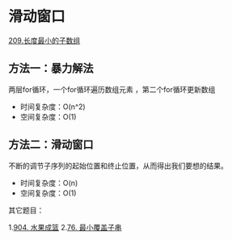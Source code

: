 # 滑动窗口

[209.长度最小的子数组](https://leetcode.cn/problems/minimum-size-subarray-sum/)

## 方法一：暴力解法

两层for循环，一个for循环遍历数组元素 ，第二个for循环更新数组

- 时间复杂度：O(n^2)
- 空间复杂度：O(1)

## 方法二：滑动窗口

不断的调节子序列的起始位置和终止位置，从而得出我们要想的结果。

- 时间复杂度：O(n)
- 空间复杂度：O(1)

其它题目：

1.[904. 水果成篮](https://leetcode.cn/problems/fruit-into-baskets/)
2.[76. 最小覆盖子串](https://leetcode.cn/problems/minimum-window-substring/)

